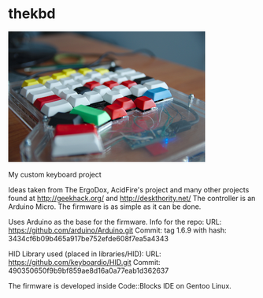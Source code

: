 thekbd
======

![Header Picture](images/mk1.0001.jpg)

My custom keyboard project

Ideas taken from The ErgoDox, AcidFire's project and many other projects found at http://geekhack.org/ and http://deskthority.net/
The controller is an Arduino Micro. The firmware is as simple as it can be done.

Uses Arduino as the base for the firmware. Info for the repo:
URL: https://github.com/arduino/Arduino.git
Commit: tag 1.6.9 with hash: 3434cf6b09b465a917be752efde608f7ea5a4343

HID Library used (placed in libraries/HID):
URL: https://github.com/keyboardio/HID.git
Commit: 490350650f9b9bf859ae8d16a0a77eab1d362637

The firmware is developed inside Code::Blocks IDE on Gentoo Linux.
